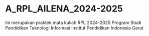 # A_RPL_AILENA_2024-2025
Ini merupakan praktek mata kuliah RPL 2024-2025 Program Studi Pendidikan Teknologi Informasi Institut Pendidikan Indonesia Garut
